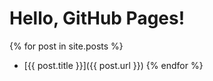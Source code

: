 # Hello, GitHub Pages!

{% for post in site.posts %}
- [{{ post.title }}]({{ post.url }})
{% endfor %}
